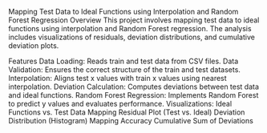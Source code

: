 Mapping Test Data to Ideal Functions using Interpolation and Random Forest Regression
Overview
This project involves mapping test data to ideal functions using interpolation and Random Forest regression. The analysis includes visualizations of residuals, deviation distributions, and cumulative deviation plots.

Features
Data Loading: Reads train and test data from CSV files.
Data Validation: Ensures the correct structure of the train and test datasets.
Interpolation: Aligns test x values with train x values using nearest interpolation.
Deviation Calculation: Computes deviations between test data and ideal functions.
Random Forest Regression: Implements Random Forest to predict y values and evaluates performance.
Visualizations:
Ideal Functions vs. Test Data Mapping
Residual Plot (Test vs. Ideal)
Deviation Distribution (Histogram)
Mapping Accuracy
Cumulative Sum of Deviations
